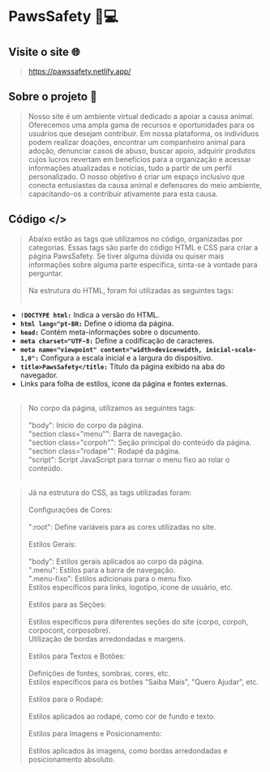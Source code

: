 # PawsSafety 🐾💻
## Visite o site 🌐
> https://pawssafety.netlify.app/

## Sobre o projeto 📜
> Nosso site é um ambiente virtual dedicado a apoiar a causa animal. Oferecemos uma ampla gama de recursos e oportunidades para os usuários que desejam contribuir. Em nossa plataforma, os indivíduos podem realizar doações, encontrar um companheiro animal para adoção, denunciar casos de abuso, buscar apoio, adquirir produtos cujos lucros revertam em benefícios para a organização e acessar informações atualizadas e notícias, tudo a partir de um perfil personalizado. O nosso objetivo é criar um espaço inclusivo que conecta entusiastas da causa animal e defensores do meio ambiente, capacitando-os a contribuir ativamente para esta causa.

## Código </>
> Abaixo estão as tags que utilizamos no código, organizadas por categorias. Essas tags são parte do código HTML e CSS para criar a página PawsSafety. Se tiver alguma dúvida ou quiser mais informações sobre alguma parte específica, sinta-se à vontade para perguntar.<br /><br />
> Na estrutura do HTML, foram foi utilizadas as seguintes tags:<br /><br />
* **`!DOCTYPE html:`**  Indica a versão do HTML.<br />
* **`html lang="pt-BR:`** Define o idioma da página.<br />
* **`head:`** Contém meta-informações sobre o documento.<br />
* **`meta charset="UTF-8:`** Define a codificação de caracteres.<br />
* **`meta name="viewpoint" content="width=device=width, inicial-scale-1,0":`** Configura a escala inicial e a largura do dispositivo.<br />
* **`title>PawsSafety</title:`** Título da página exibido na aba do navegador.<br />
*  Links para folha de estilos, ícone da página e fontes externas.<br /><br />

> No corpo da página, utilizamos as seguintes tags:<br /><br />
>"body": Início do corpo da página.<br />
>"section class="menu"": Barra de navegação.<br />
>"section class="corpoh"": Seção principal do conteúdo da página.<br />
>"section class="rodape"": Rodapé da página.<br />
>"script": Script JavaScript para tornar o menu fixo ao rolar o conteúdo.<br /><br />
  
> Já na estrutura do CSS, as tags utilizadas foram:<br /><br />
>Configurações de Cores:<br /><br />
>":root": Define variáveis para as cores utilizadas no site.<br /><br />
>Estilos Gerais:<br /><br />
>"body": Estilos gerais aplicados ao corpo da página.<br />
>".menu": Estilos para a barra de navegação.<br />
>".menu-fixo": Estilos adicionais para o menu fixo.<br />
>Estilos específicos para links, logotipo, ícone de usuário, etc.<br /><br />
>Estilos para as Seções:<br /><br />
>Estilos específicos para diferentes seções do site (corpo, corpoh, corpocont, corposobre).<br />
>Utilização de bordas arredondadas e margens.<br /><br />
>Estilos para Textos e Botões:<br /><br />
>Definições de fontes, sombras, cores, etc.<br />
>Estilos específicos para os botões "Saiba Mais", "Quero Ajudar", etc.<br /><br />
>Estilos para o Rodapé:<br /><br />
>Estilos aplicados ao rodapé, como cor de fundo e texto.<br /><br />
>Estilos para Imagens e Posicionamento:<br /><br />
>Estilos aplicados às imagens, como bordas arredondadas e posicionamento absoluto.
